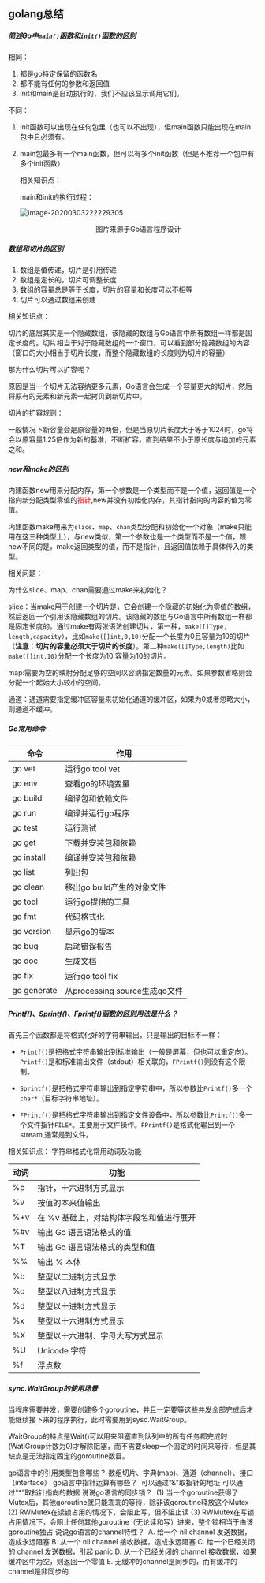## golang总结

##### 简述Go中`main()`函数和`init()`函数的区别

相同：

1. 都是go特定保留的函数名
2. 都不能有任何的参数和返回值
3. init和main是自动执行的，我们不应该显示调用它们。

不同：

1. init函数可以出现在任何包里（也可以不出现），但main函数只能出现在main包中且必须有。

2. main包最多有一个main函数，但可以有多个init函数（但是不推荐一个包中有多个init函数）

   相关知识点：

   main和init的执行过程：

   ![image-20200303222229305](https://eric-typora-img.oss-cn-beijing.aliyuncs.com/typora/20200303222230-15541.png)

   <center>图片来源于Go语言程序设计</center>


##### 数组和切片的区别

1. 数组是值传递，切片是引用传递
2. 数组是定长的，切片可调整长度
3. 数组的容量总是等于长度，切片的容量和长度可以不相等
4. 切片可以通过数组来创建

相关知识点：

切片的底层其实是一个隐藏数组，该隐藏的数组与Go语言中所有数组一样都是固定长度的。切片相当于对于隐藏数组的一个窗口，可以看到部分隐藏数组的内容（窗口的大小相当于切片长度，而整个隐藏数组的长度则为切片的容量）

那为什么切片可以扩容呢？

 原因是当一个切片无法容纳更多元素，Go语言会生成一个容量更大的切片，然后将原有的元素和新元素一起拷贝到新切片中。

切片的扩容规则：

一般情况下新容量会是原容量的两倍，但是当原切片长度大于等于1024时，go将会以原容量1.25倍作为新的基准，不断扩容，直到结果不小于原长度与追加的元素之和。

##### new和make的区别

内建函数new用来分配内存，第一个参数是一个类型而不是一个值，返回值是一个指向新分配类型零值的<font color = red>指针</font>,new并没有初始化内存，其指针指向的内容的值为零值。

内建函数make用来为`slice`、`map`、`chan`类型分配和初始化一个对象（make只能用在这三种类型上），与new类似，第一个参数也是一个类型而不是一个值，跟new不同的是，make返回类型的值，而不是指针，且返回值依赖于具体传入的类型。

相关问题：

为什么slice、map、chan需要通过make来初始化？

slice：当make用于创建一个切片是，它会创建一个隐藏的初始化为零值的数组，然后返回一个引用该隐藏数组的切片。该隐藏的数组与Go语言中所有数组一样都是固定长度的。通过make有两张语法创建切片，第一种，`make([]Type, length,capacity)`，比如`make([]int,0,10)`分配一个长度为0且容量为10的切片（**注意：切片的容量必须大于切片的长度**）。第二种`make([]Type,length)`比如`make([]int,10)`分配一个长度为10 容量为10的切片。

map:需要为空的映射分配足够的空间以容纳指定数量的元素。如果参数省略则会分配一个起始大小较小的空间。

通道：通道需要指定缓冲区容量来初始化通道的缓冲区，如果为0或者忽略大小，则通道不缓冲。

##### Go常用命令

| 命令        | 作用                          |
| ----------- | ----------------------------- |
| go vet      | 运行go tool vet               |
| go env      | 查看go的环境变量              |
| go build    | 编译包和依赖文件              |
| go run      | 编译并运行go程序              |
| go test     | 运行测试                      |
| go get      | 下载并安装包和依赖            |
| go install  | 编译并安装包和依赖            |
| go list     | 列出包                        |
| go clean    | 移出go build产生的对象文件    |
| go tool     | 运行go提供的工具              |
| go fmt      | 代码格式化                    |
| go version  | 显示go的版本                  |
| go bug      | 启动错误报告                  |
| go doc      | 生成文档                      |
| go fix      | 运行go tool fix               |
| go generate | 从processing source生成go文件 |

##### Printf()、Sprintf()、Fprintf()函数的区别用法是什么？

首先三个函数都是将格式化好的字符串输出，只是输出的目标不一样：

- `Printf()`是把格式字符串输出到标准输出（一般是屏幕，但也可以重定向）。`Printf()`是和标准输出文件（stdout）相关联的，`FPrintf()`则没有这个限制。

- `Sprintf()`是把格式字符串输出到指定字符串中，所以参数比`Printf()`多一个`char*`（目标字符串地址）。

- `FPrintf()`是把格式字符串输出到指定文件设备中，所以参数比`Printf()`多一个文件指针`FILE*`。主要用于文件操作。`FPrintf()`是格式化输出到一个stream,通常是到文件。

相关知识点：
字符串格式化常用动词及功能

| 动词 | 功能                                     |
| ---- | ---------------------------------------- |
| %p   | 指针，十六进制方式显示                   |
| %v   | 按值的本来值输出                         |
| %+v  | 在 %v 基础上，对结构体字段名和值进行展开 |
| %#v  | 输出 Go 语言语法格式的值                 |
| %T   | 输出 Go 语言语法格式的类型和值           |
| %%   | 输出 % 本体                              |
| %b   | 整型以二进制方式显示                     |
| %o   | 整型以八进制方式显示                     |
| %d   | 整型以十进制方式显示                     |
| %x   | 整型以十六进制方式显示                   |
| %X   | 整型以十六进制、字母大写方式显示         |
| %U   | Unicode 字符                             |
| %f   | 浮点数                                   |

  ##### sync.WaitGroup的使用场景

当程序需要并发，需要创建多个goroutine，并且一定要等这些并发全部完成后才能继续接下来的程序执行，此时需要用到sysc.WaitGroup。

WaitGroup的特点是Wait()可以用来阻塞直到队列中的所有任务都完成时(WatiGroup计数为0)才解除阻塞，而不需要sleep一个固定的时间来等待，但是其缺点是无法指定固定的goroutine数目。

  

  go语言中的引用类型包含哪些？
​	数组切片、字典(map)、通道（channel）、接口（interface）
go语言中指针运算有哪些？
​	可以通过“&”取指针的地址
可以通过“*”取指针指向的数据
说说go语言的同步锁？
​	(1) 当一个goroutine获得了Mutex后，其他goroutine就只能乖乖的等待，除非该goroutine释放这个Mutex
(2) RWMutex在读锁占用的情况下，会阻止写，但不阻止读
(3) RWMutex在写锁占用情况下，会阻止任何其他goroutine（无论读和写）进来，整个锁相当于由该goroutine独占
说说go语言的channel特性？
​	A. 给一个 nil channel 发送数据，造成永远阻塞
B. 从一个 nil channel 接收数据，造成永远阻塞
C. 给一个已经关闭的 channel 发送数据，引起 panic
D. 从一个已经关闭的 channel 接收数据，如果缓冲区中为空，则返回一个零值
E. 无缓冲的channel是同步的，而有缓冲的channel是非同步的

  

  